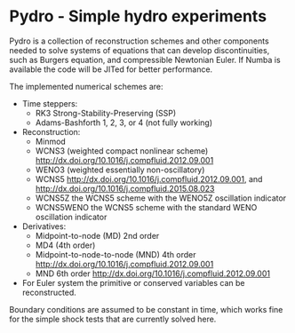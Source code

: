 # Pydro - Simple hydro experiments

Pydro is a collection of reconstruction schemes and other components needed to
solve systems of equations that can develop discontinuities, such as Burgers
equation, and compressible Newtonian Euler. If Numba is available the code will
be JITed for better performance.

The implemented numerical schemes are:
- Time steppers:
  * RK3 Strong-Stability-Preserving (SSP)
  * Adams-Bashforth 1, 2, 3, or 4 (not fully working)
- Reconstruction:
  * Minmod
  * WCNS3 (weighted compact nonlinear scheme)
    http://dx.doi.org/10.1016/j.compfluid.2012.09.001
  * WENO3 (weighted essentially non-oscillatory)
  * WCNS5 http://dx.doi.org/10.1016/j.compfluid.2012.09.001, and
    http://dx.doi.org/10.1016/j.compfluid.2015.08.023
  * WCNS5Z the WCNS5 scheme with the WENO5Z oscillation indicator
  * WCNS5WENO the WCNS5 scheme with the standard WENO oscillation indicator
- Derivatives:
  * Midpoint-to-node (MD) 2nd order
  * MD4 (4th order)
  * Midpoint-to-node-to-node (MND) 4th order
    http://dx.doi.org/10.1016/j.compfluid.2012.09.001
  * MND 6th order http://dx.doi.org/10.1016/j.compfluid.2012.09.001
- For Euler system the primitive or conserved variables can be reconstructed.

Boundary conditions are assumed to be constant in time, which works fine for
the simple shock tests that are currently solved here.

